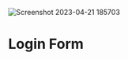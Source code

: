 ![Screenshot 2023-04-21 185703](https://user-images.githubusercontent.com/107848793/233668685-67acfc65-252a-45b4-9d31-da7043230426.png)

# Login Form
